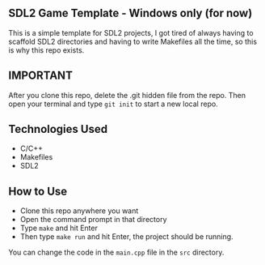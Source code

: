 ## SDL2 Game Template - Windows only (for now)

This is a simple template for SDL2 projects, I got tired of always having to scaffold SDL2 directories and having to 
write Makefiles all the time, so this is why this repo exists.

## IMPORTANT

After you clone this repo, delete the .git hidden file from the repo. Then open your terminal and type <code>git init</code> to start a new local repo.

## Technologies Used

- C/C++
- Makefiles
- SDL2

## How to Use

- Clone this repo anywhere you want
- Open the command prompt in that directory 
- Type <code>make</code> and hit Enter
- Then type <code>make run</code> and hit Enter, the project should be running.

You can change the code in the <code>main.cpp</code> file in the <code>src</code> directory.
